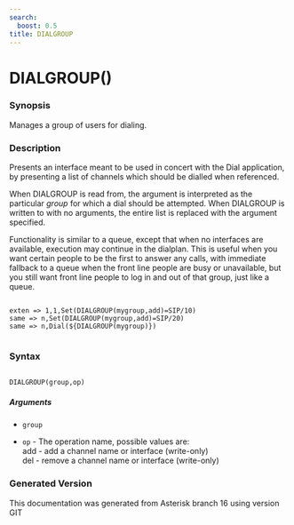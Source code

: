 ```yaml
---
search:
  boost: 0.5
title: DIALGROUP
---
```


# DIALGROUP()

### Synopsis

Manages a group of users for dialing.

### Description

Presents an interface meant to be used in concert with the Dial application, by presenting a list of channels which should be dialled when referenced.<br>

When DIALGROUP is read from, the argument is interpreted as the particular _group_ for which a dial should be attempted. When DIALGROUP is written to with no arguments, the entire list is replaced with the argument specified.<br>

Functionality is similar to a queue, except that when no interfaces are available, execution may continue in the dialplan. This is useful when you want certain people to be the first to answer any calls, with immediate fallback to a queue when the front line people are busy or unavailable, but you still want front line people to log in and out of that group, just like a queue.<br>

``` title="Example: Add 2 endpoints to a dial group"

exten => 1,1,Set(DIALGROUP(mygroup,add)=SIP/10)
same => n,Set(DIALGROUP(mygroup,add)=SIP/20)
same => n,Dial(${DIALGROUP(mygroup)})


```

### Syntax


```

DIALGROUP(group,op)
```
##### Arguments


* `group`

* `op` - The operation name, possible values are:<br>
add - add a channel name or interface (write-only)<br>
del - remove a channel name or interface (write-only)<br>


### Generated Version

This documentation was generated from Asterisk branch 16 using version GIT 